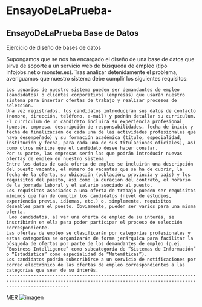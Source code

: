 # EnsayoDeLaPrueba-
EnsayoDeLaPrueba  Base de Datos
-------------------------------------------------------------------------------------------------------------------------------------------------------
Ejercicio de diseño de bases de datos

 Supongamos que se nos ha encargado el diseño de una base de datos que sirva de soporte a un servicio web de búsqueda de empleo (tipo infojobs.net o monster.es). Tras analizar detenidamente el problema, averiguamos que nuestro sistema debe cumplir los siguientes requisitos:

    Los usuarios de nuestro sistema pueden ser demandantes de empleo (candidatos) o clientes corporativos (empresas) que usarán nuestro sistema para insertar ofertas de trabajo y realizar procesos de selección.
    Una vez registrados, los candidatos introducirán sus datos de contacto (nombre, dirección, teléfono, e-mail) y podrán detallar su curriculum.
    El curriculum de un candidato incluirá su experiencia profesional (puesto, empresa, descripción de responsabilidades, fecha de inicio y fecha de finalización de cada una de las actividades profesionales que haya desempeñado) y su formación académica (título, especialidad, institución y fecha, para cada una de sus titulaciones oficiales), así como otros méritos que el candidato desee hacer constar.
    Por su parte, las empresas serán las que podrán introducir nuevas ofertas de empleo en nuestro sistema.
    Entre los datos de cada oferta de empleo se incluirán una descripción del puesto vacante, el número de vacantes que se ha de cubrir, la fecha de la oferta, su ubicación (población, provincia y país) y los requisitos del puesto, así como la duración del contrato, el horario de la jornada laboral y el salario asociado al puesto. 
    Los requisitos asociados a una oferta de trabajo pueden ser requisitos mínimos que han de cumplir los candidatos (nivel de estudios, experiencia previa, idiomas, etc.) o, simplemente, requisitos deseables para el puesto. Obviamente, pueden ser varios para una misma oferta.
     Los candidatos, al ver una oferta de empleo de su interés, se inscribirán en ella para poder participar el proceso de selección correspondiente.
    Las ofertas de empleo se clasificarán por categorías profesionales y estas categorías se organizarán de forma jerárquica para facilitar la búsqueda de ofertas por parte de los demandantes de empleo (p.ej. “Business Intelligence” como subcategoría de “Sistemas de Información” o “Estadística” como especialidad de “Matemáticas”).
    Los candidatos podrán subscribirse a un servicio de notificaciones por correo electrónico de las ofertas de empleo correspondientes a las categorías que sean de su interés.
    -------------------------------------------------------------------------------------------------------------------------------------------------------------------
  MER
  ![imagen](https://user-images.githubusercontent.com/33724863/90053002-85beb480-dc9f-11ea-865b-722fca69527c.png)
